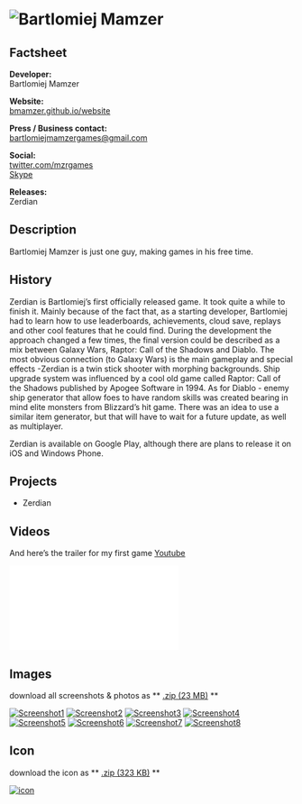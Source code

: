 # ![Bartlomiej Mamzer](assets/images/header.jpg)

## Factsheet

**Developer:**  
Bartlomiej Mamzer

**Website:**  
[bmamzer.github.io/website][homepage]

**Press / Business contact:**  
[bartlomiejmamzergames@gmail.com][contact]

**Social:**  
[twitter.com/mzrgames][twitter]    
[Skype](callto:bartek010102)

**Releases:**  
Zerdian

## Description

Bartlomiej Mamzer is just one guy, making games in his free time.

## History

Zerdian is Bartlomiej’s first officially released game.
It took quite a while to finish it. Mainly because of the fact that, as a starting developer, Bartlomiej had to learn how to use leaderboards, achievements, cloud save, replays and other cool features that he could find.
During the development the approach changed a few times, the final version could be described as a mix between Galaxy Wars, Raptor: Call of the Shadows and Diablo.
The most obvious connection (to Galaxy Wars) is the main gameplay and special effects -Zerdian is a twin stick shooter with morphing backgrounds.
Ship upgrade system was influenced by a cool old game called Raptor: Call of the Shadows published by Apogee Software in 1994.
As for Diablo - enemy ship generator that allow foes to have random skills was created bearing in mind elite monsters from Blizzard’s hit game. There was an idea to use a similar item generator, but that will have to wait for a future update, as well as multiplayer.

Zerdian is available on Google Play, although there are plans to release it on iOS and Windows Phone.

## Projects

* Zerdian

## Videos

And here’s the trailer for my first game [Youtube](http://www.youtube.com/watch?v=IYbvSmNIc8I)

<iframe src="//www.youtube.com/embed/IYbvSmNIc8I" frameborder="0" allowfullscreen></iframe>

## Images

download all screenshots & photos as ** [.zip (23 MB)](assets/images/images.zip "Images zip") **

[![Screenshot1](assets/images/1.jpg)](assets/images/1.jpg)
[![Screenshot2](assets/images/2.jpg)](assets/images/2.jpg)
[![Screenshot3](assets/images/3.jpg)](assets/images/3.jpg)
[![Screenshot4](assets/images/4.jpg)](assets/images/4.jpg)
[![Screenshot5](assets/images/5.jpg)](assets/images/5.jpg)
[![Screenshot6](assets/images/6.jpg)](assets/images/6.jpg)
[![Screenshot7](assets/images/7.jpg)](assets/images/7.jpg)
[![Screenshot8](assets/images/8.jpg)](assets/images/8.jpg)

## Icon

download the icon as ** [.zip (323 KB)]( assets/images/icon.zip "Icon zip") **

[![icon](assets/images/icon.jpg)](assets/images/icon.jpg "Icon")

<!--- =====================================================================  -->
<!--- Referenced links -->

[homepage]: http://bmamzer.github.io/website

[contact]: mailto:bartlomiejmamzergames@gmail.com

<!--- Social -->

[twitter]: https://twitter.com/mzrgames
[skype]: bartek010102
